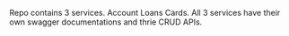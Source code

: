 Repo contains 3 services.
Account
Loans
Cards.
All 3 services have their own swagger documentations and thrie CRUD APIs.

